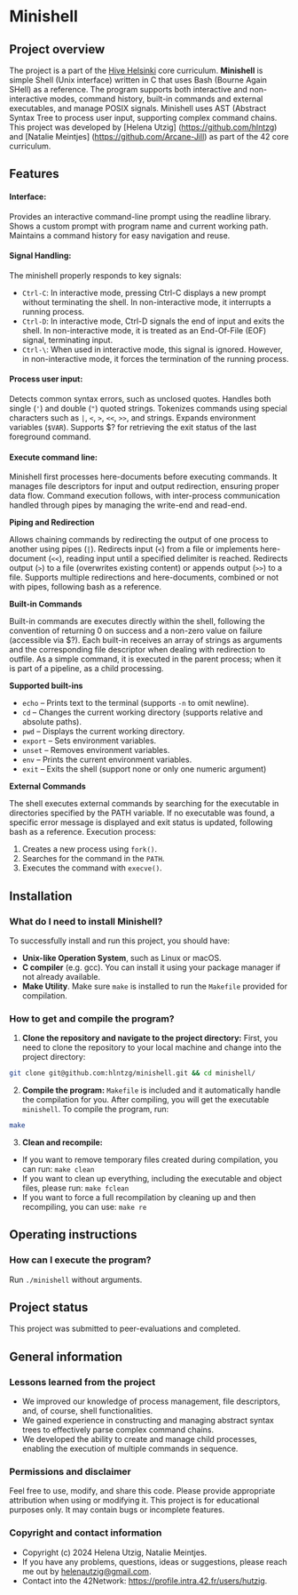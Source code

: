# Minishell

## Project overview

The project is a part of the [Hive Helsinki](https://www.hive.fi/en/curriculum) core curriculum. **Minishell** is simple Shell (Unix interface) written in C that uses Bash (Bourne Again SHell) as a reference. The program supports both interactive and non-interactive modes, command history, built-in commands and external executables, and manage POSIX signals. Minishell uses AST (Abstract Syntax Tree to process user input, supporting complex command chains.
This project was developed by [Helena Utzig] (https://github.com/hlntzg) and [Natalie Meintjes] (https://github.com/Arcane-Jill) as part of the 42 core curriculum.

## Features

#### Interface: 
Provides an interactive command-line prompt using the readline library.
Shows a custom prompt with program name and current working path.
Maintains a command history for easy navigation and reuse.

#### Signal Handling:
The minishell properly responds to key signals:
- `Ctrl-C`: In interactive mode, pressing Ctrl-C displays a new prompt without terminating the shell. In non-interactive mode, it interrupts a running process.
- `Ctrl-D`: In interactive mode, Ctrl-D signals the end of input and exits the shell. In non-interactive mode, it is treated as an End-Of-File (EOF) signal, terminating input.
- `Ctrl-\`: When used in interactive mode, this signal is ignored. However, in non-interactive mode, it forces the termination of the running process.

#### Process user input:
Detects common syntax errors, such as unclosed quotes. 
Handles both single (`'`) and double (`"`) quoted strings.
Tokenizes commands using special characters such as `|`, `<`, `>`, `<<`, `>>`, and strings.
Expands environment variables (`$VAR`).
Supports $? for retrieving the exit status of the last foreground command.

#### Execute command line:
Minishell first processes here-documents before executing commands. It manages file descriptors for input and output redirection, ensuring proper data flow. Command execution follows, with inter-process communication handled through pipes by managing the write-end and read-end.

**Piping and Redirection**

Allows chaining commands by redirecting the output of one process to another using pipes (`|`).
Redirects input (`<`) from a file or implements here-document (`<<`), reading input until a specified delimiter is reached.
Redirects output (`>`) to a file (overwrites existing content) or appends output (`>>`) to a file.
Supports multiple redirections and here-documents, combined or not with pipes, following bash as a reference. 

**Built-in Commands**

Built-in commands are executes directly within the shell, following the convention of returning 0 on success and a non-zero value on failure (accessible via $?). Each built-in receives an array of strings as arguments and the corresponding file descriptor when dealing with redirection to outfile. As a simple command, it is executed in the parent process; when it is part of a pipeline, as a child processing.

**Supported built-ins**

- `echo` – Prints text to the terminal (supports `-n` to omit newline).
- `cd` – Changes the current working directory (supports relative and absolute paths).
- `pwd` – Displays the current working directory.
- `export` – Sets environment variables.
- `unset` – Removes environment variables.
- `env` – Prints the current environment variables.
- `exit` – Exits the shell (support none or only one numeric argument)

**External Commands**

The shell executes external commands by searching for the executable in directories specified by the PATH variable. If no executable was found, a specific error message is displayed and exit status is updated, following bash as a reference. 
Execution process:
1. Creates a new process using `fork()`.
2. Searches for the command in the `PATH`.
3. Executes the command with `execve()`.

## Installation

### What do I need to install Minishell?

To successfully install and run this project, you should have: 

- **Unix-like Operation System**, such as Linux or macOS.
- **C compiler** (e.g. gcc). You can install it using your package manager if not already available.
- **Make Utility**. Make sure `make` is installed to run the `Makefile` provided for compilation.

### How to get and compile the program?

1. **Clone the repository and navigate to the project directory:** First, you need to clone the repository to your local machine and change into the project directory:

```bash
git clone git@github.com:hlntzg/minishell.git && cd minishell/
```

2. **Compile the program:** `Makefile` is included and it automatically handle the compilation for you. After compiling, you will get the executable `minishell`. To compile the program, run:

```bash
make
```

3. **Clean and recompile:** 
- If you want to remove temporary files created during compilation, you can run: `make clean`
- If you want to clean up everything, including the executable and object files, please run: `make fclean`
- If you want to force a full recompilation by cleaning up and then recompiling, you can use: `make re`

## Operating instructions

### How can I execute the program?

Run `./minishell` without arguments.

## Project status

This project was submitted to peer-evaluations and completed. 

## General information

### Lessons learned from the project

- We improved our knowledge of process management, file descriptors, and, of course, shell functionalities.
- We gained experience in constructing and managing abstract syntax trees to effectively parse complex command chains.
- We developed the ability to create and manage child processes, enabling the execution of multiple commands in sequence.

### Permissions and disclaimer

Feel free to use, modify, and share this code. Please provide appropriate attribution when using or modifying it. This project is for educational purposes only. It may contain bugs or incomplete features.

### Copyright and contact information

- Copyright (c) 2024 Helena Utzig, Natalie Meintjes.
- If you have any problems, questions, ideas or suggestions, please reach me out by helenautzig@gmail.com.
- Contact into the 42Network: https://profile.intra.42.fr/users/hutzig.
